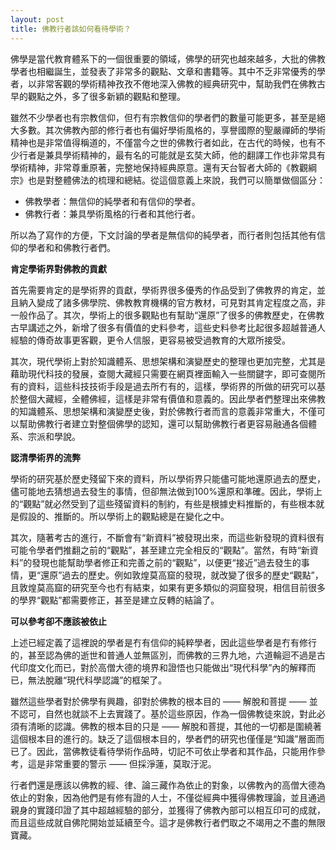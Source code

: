```yaml
---
layout: post
title: 佛教行者該如何看待學術？
---
```


佛學是當代教育體系下的一個很重要的領域，佛學的研究也越來越多，大批的佛教學者也相繼誕生，並發表了非常多的觀點、文章和書籍等。其中不乏非常優秀的學者，以非常客觀的學術精神孜孜不倦地深入佛教的經典研究中，幫助我們在佛教古早的觀點之外，多了很多新穎的觀點和整理。



雖然不少學者也有宗教信仰，但冇有宗教信仰的學者們的數量可能更多，甚至是絕大多數。其次佛教內部的修行者也有偏好學術風格的，享譽國際的聖嚴禪師的學術精神也是非常值得稱道的，不僅當今之世的佛教行者如此，在古代的時候，也有不少行者是兼具學術精神的，最有名的可能就是玄奘大師，他的翻譯工作也非常具有學術精神，非常尊重原著，完整地保持經典原意。還有天台智者大師的《教觀綱宗》也是對整體佛法的梳理和總結。從這個意義上來說，我們可以簡單做個區分：



* 佛教學者：無信仰的純學者和有信仰的學者。
* 佛教行者：兼具學術風格的行者和其他行者。



所以為了寫作的方便，下文討論的學者是無信仰的純學者，而行者則包括其他有信仰的學者和和佛教行者們。



**肯定學術界對佛教的貢獻**



首先需要肯定的是學術界的貢獻，學術界很多優秀的作品受到了佛教界的肯定，並且納入變成了諸多佛學院、佛教教育機構的官方教材，可見對其肯定程度之高，非一般作品了。其次，學術上的很多觀點也有幫助“還原”了很多的佛教歷史，在佛教古早講述之外，新增了很多有價值的史料參考，這些史料參考比起很多超越普通人經驗的傳奇故事更客觀，更令人信服，更容易被受過教育的大眾所接受。



其次，現代學術上對於知識體系、思想架構和演變歷史的整理也更加完整，尤其是藉助現代科技的發展，查閱大藏經只需要在網頁裡面輸入一些關鍵字，即可查閱所有的資料，這些科技技術手段是過去所冇有的，這樣，學術界的所做的研究可以基於整個大藏經，全體佛經，這樣是非常有價值和意義的。因此學者們整理出來佛教的知識體系、思想架構和演變歷史後，對於佛教行者而言的意義非常重大，不僅可以幫助佛教行者建立對整個佛學的認知，還可以幫助佛教行者更容易融通各個體系、宗派和學說。



**認清學術界的流弊**



學術的研究基於歷史殘留下來的資料，所以學術界只能儘可能地還原過去的歷史，儘可能地去猜想過去發生的事情，但卻無法做到100%還原和準確。因此，學術上的“觀點”就必然受到了這些殘留資料的制約，有些是根據史料推斷的，有些根本就是假設的、推斷的。所以學術上的觀點總是在變化之中。


其次，隨著考古的進行，不斷會有“新資料”被發現出來，而這些新發現的資料很有可能令學者們推翻之前的“觀點”，甚至建立完全相反的“觀點”。當然，有時“新資料”的發現也能幫助學者修正和完善之前的“觀點”，以便更“接近”過去發生的事情，更“還原”過去的歷史。例如敦煌莫高窟的發現，就改變了很多的歷史“觀點”，且敦煌莫高窟的研究至今也冇有結束，如果有更多類似的洞窟發現，相信目前很多的學界“觀點”都需要修正，甚至是建立反轉的結論了。



**可以參考卻不應該被依止**



上述已經定義了這裡說的學者是冇有信仰的純粹學者，因此這些學者是冇有修行的，甚至認為佛的逝世和普通人並無區別，而佛教的三界九地，六道輪迴不過是古代印度文化而已，對於高僧大德的境界和證悟也只能做出“現代科學”內的解釋而已，無法脫離“現代科學認識”的框架了。



雖然這些學者對於佛學有興趣，卻對於佛教的根本目的 —— 解脫和菩提 —— 並不認可，自然也就談不上去實踐了。基於這些原因，作為一個佛教徒來說，對此必須有清晰的認識。佛教的根本目的只是 —— 解脫和菩提，其他的一切都是圍繞著這個根本目的進行的。缺乏了這個根本目的，學者們的研究也僅僅是“知識”層面而已了。因此，當佛教徒看待學術作品時，切記不可依止學者和其作品，只能用作參考，這是非常重要的警示 —— 但採淨蓮，莫取汙泥。



行者們還是應該以佛教的經、律、論三藏作為依止的對象，以佛教內的高僧大德為依止的對象，因為他們是有修有證的人士，不僅從經典中獲得佛教理論，並且通過親身的實踐印證了其中超越經驗的部分，並獲得了佛教內部可以相互印可的成就，而且這些成就自佛陀開始並延續至今。這才是佛教行者們取之不竭用之不盡的無限寶藏。

